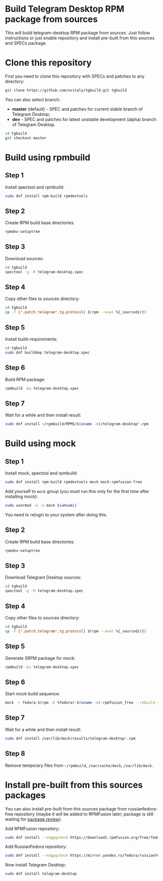 # Build Telegram Desktop RPM package from sources
This will build telegram-desktop RPM package from sources. Just follow instructions or just enable repository and install pre-built from this sources and SPECs package.

# Clone this repository
First you need to clone this repository with SPECs and patches to any directory:
```bash
git clone https://github.com/xvitaly/tgbuild.git tgbuild
```

You can also select branch:
 * **master** (default) - SPEC and patches for current stable branch of Telegram Desktop;
 * **dev** - SPEC and patches for latest unstable development (alpha) branch of Telegram Desktop.

```bash
cd tgbuild
git checkout master
```

# Build using rpmbuild
## Step 1

Install spectool and rpmbuild:
```bash
sudo dnf install rpm-build rpmdevtools
```

## Step 2

Create RPM build base directories:
```bash
rpmdev-setuptree
```

## Step 3

Download sources:
```bash
cd tgbuild
spectool -g -R telegram-desktop.spec
```

## Step 4

Copy other files to sources directory:
```bash
cd tgbuild
cp -f {*.patch,telegram*,tg.protocol} $(rpm --eval %{_sourcedir})
```

## Step 5

Install build-requirements:
```bash
cd tgbuild
sudo dnf builddep telegram-desktop.spec
```

## Step 6

Build RPM package:
```bash
rpmbuild -ba telegram-desktop.spec
```

## Step 7

Wait for a while and then install result:
```bash
sudo dnf install ~/rpmbuild/RPMS/$(uname -m)/telegram-desktop*.rpm
```

# Build using mock
## Step 1

Install mock, spectool and rpmbuild:
```bash
sudo dnf install rpm-build rpmdevtools mock mock-rpmfusion-free
```

Add yourself to `mock` group (you must run this only for the first time after installing mock):
```bash
sudo usermod -a -G mock $(whoami)
```
You need to relogin to your system after doing this.

## Step 2

Create RPM build base directories:
```bash
rpmdev-setuptree
```

## Step 3

Download Telegram Desktop sources:
```bash
cd tgbuild
spectool -g -R telegram-desktop.spec
```

## Step 4

Copy other files to sources directory:
```bash
cd tgbuild
cp -f {*.patch,telegram*,tg.protocol} $(rpm --eval %{_sourcedir})
```

## Step 5

Generate SRPM package for mock:
```bash
rpmbuild -bs telegram-desktop.spec
```

## Step 6

Start mock build sequence:
```bash
mock -r fedora-$(rpm -E %fedora)-$(uname -m)-rpmfusion_free --rebuild ~/rpmbuild/SRPMS/telegram-desktop*.src.rpm
```

## Step 7

Wait for a while and then install result:
```bash
sudo dnf install /var/lib/mock/results/telegram-desktop*.rpm
```

## Step 8

Remove temporary files from `~/rpmbuild`, `/var/cache/mock`, `/var/lib/mock`.

# Install pre-built from this sources packages
You can also install pre-built from this sources package from russianfedora-free repository (maybe it will be added to RPMFusion later; package is still waiting for [package review](https://bugzilla.rpmfusion.org/show_bug.cgi?id=4285)).

Add RPMFusion repository:
```bash
sudo dnf install --nogpgcheck https://download1.rpmfusion.org/free/fedora/rpmfusion-free-release-$(rpm -E %fedora).noarch.rpm https://download1.rpmfusion.org/nonfree/fedora/rpmfusion-nonfree-release-$(rpm -E %fedora).noarch.rpm
```

Add RussianFedora repository:
```bash
sudo dnf install --nogpgcheck https://mirror.yandex.ru/fedora/russianfedora/russianfedora/free/fedora/russianfedora-free-release-stable.noarch.rpm https://mirror.yandex.ru/fedora/russianfedora/russianfedora/nonfree/fedora/russianfedora-nonfree-release-stable.noarch.rpm
```

Now install Telegram Desktop:
```bash
sudo dnf install telegram-desktop
```
